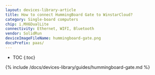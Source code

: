 ```yaml
---
layout: devices-library-article
title: How to connect HummingBoard Gate to WinstarCloud?
category: Single-board computers
chip: i.MX6DualLite
connectivity: Ethernet, WIFI, Bluetooth
vendor: SolidRun
deviceImageFileName: hummingboard-gate.png
docsPrefix: paas/
---
```



* TOC
{:toc}

{% include /docs/devices-library/guides/hummingboard-gate.md %}